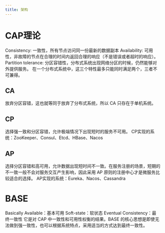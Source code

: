 ```yaml
---
title: 架构
---
```


# CAP理论
Consistency: 一致性，所有节点访问同一份最新的数据副本
Availability: 可用性，非故障的节点在合理的时间内返回合理的响应（不是错误或者超时的响应）。
Partition tolerance: 分区容错性，分布式系统出现网络分区的时候，仍然能够对外提供服务。
在一个分布式系统中，这三个特性最多只能同时满足两个，三者不可兼得。

## CA
放弃分区容错，这也就等同于放弃了分布式系统，所以 CA 只存在于单机系统。
## CP
选择强一致和分区容错，允许极端情况下出现短时的服务不可用。
CP实现的系统：ZooKeeper、Consul、Etcd、HBase、Nacos
## AP
选择分区容错和高可用，允许数据出现短时间不一致。在服务注册的场景，短期的不一致一般不会对服务交互产生影响，因此采用 AP 原则的注册中心才是微服务比较适合的选择。
AP实现的系统：Eureka、Nacos、Cassandra

# BASE
Basically Available：基本可用
Soft-state：软状态
Eventual Consistency：最终一致性
它是对 CAP 中一致性和可用性权衡的结果。BASE 的核心思想是即使无法做到强一致性，也可以根据系统特点，采用适当的方式达到最终一致性。